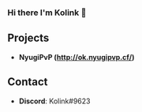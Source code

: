 ### Hi there I'm Kolink 👋

## Projects
* **NyugiPvP (http://ok.nyugipvp.cf/)**

## Contact
- **Discord**: Kolink#9623
